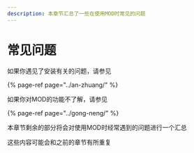 ```yaml
---
description: 本章节汇总了一些在使用MOD时常见的问题
---
```


# 常见问题

如果你遇见了安装有关的问题，请参见

{% page-ref page="../an-zhuang/" %}

如果你对MOD的功能不了解，请参见

{% page-ref page="../gong-neng/" %}

本章节剩余的部分将会对使用MOD时经常遇到的问题进行一个汇总

这些内容可能会和之前的章节有所重复

